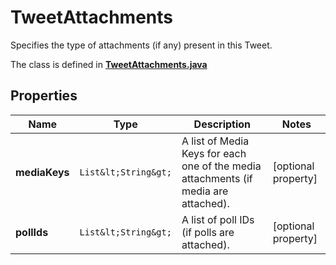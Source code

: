 

# TweetAttachments

Specifies the type of attachments (if any) present in this Tweet.

The class is defined in **[TweetAttachments.java](../../src/main/java/example/micronaut/model/TweetAttachments.java)**

## Properties

Name | Type | Description | Notes
------------ | ------------- | ------------- | -------------
**mediaKeys** | `List&lt;String&gt;` | A list of Media Keys for each one of the media attachments (if media are attached). |  [optional property]
**pollIds** | `List&lt;String&gt;` | A list of poll IDs (if polls are attached). |  [optional property]




